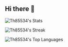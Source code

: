 ## Hi there 👋

<!--
**Th85534/Th85534** is a ✨ _special_ ✨ repository because its `README.md` (this file) appears on your GitHub profile.

Here are some ideas to get you started:

- 🔭 I’m currently working on ...
- 🌱 I’m currently learning ...
- 👯 I’m looking to collaborate on ...
- 🤔 I’m looking for help with ...
- 💬 Ask me about ...
- 📫 How to reach me: ...
- 😄 Pronouns: ...
- ⚡ Fun fact: ...
-->
![Th85534's Stats](https://github-readme-stats.vercel.app/api?username=Th85534&theme=tokyonight&show_icons=true&hide_border=true&count_private=false)

![Th85534's Streak](https://streak-stats.demolab.com?user=Th85534&theme=tokyonight)

![Th85534's Top Languages](https://github-readme-stats.vercel.app/api/top-langs/?username=Th85534&theme=tokyonight&show_icons=true&hide_border=true&layout=compact)

